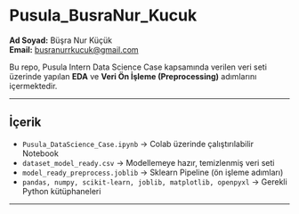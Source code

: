 # Pusula_BusraNur_Kucuk

**Ad Soyad:** Büşra Nur Küçük  
**Email:** busranurrkucuk@gmail.com  

Bu repo, Pusula Intern Data Science Case kapsamında verilen veri seti üzerinde yapılan **EDA** ve **Veri Ön İşleme (Preprocessing)** adımlarını içermektedir.

---

## İçerik
- `Pusula_DataScience_Case.ipynb` → Colab üzerinde çalıştırılabilir Notebook
- `dataset_model_ready.csv` → Modellemeye hazır, temizlenmiş veri seti
- `model_ready_preprocess.joblib` → Sklearn Pipeline (ön işleme adımları)
- `pandas, numpy, scikit-learn, joblib, matplotlib, openpyxl` → Gerekli Python kütüphaneleri
---

